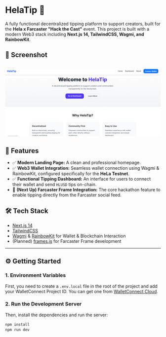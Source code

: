# HelaTip 💸

A fully functional decentralized tipping platform to support creators, built for the **Hela x Farcaster "Hack the Cast"** event. This project is built with a modern Web3 stack including **Next.js 14, TailwindCSS, Wagmi, and RainbowKit**.

## 📸 Screenshot

![alt text](image.png)
---

## 🚀 Features

-   ✅ **Modern Landing Page:** A clean and professional homepage.
-   ✅ **Web3 Wallet Integration:** Seamless wallet connection using Wagmi & RainbowKit, configured specifically for the **HeLa Testnet**.
-   ✅ **Functional Tipping Dashboard:** An interface for users to connect their wallet and send `HLUSD` tips on-chain.
-   🚧 **(Next Up) Farcaster Frame Integration:** The core hackathon feature to enable tipping directly from the Farcaster social feed.

## 🛠️ Tech Stack

-   [Next.js 14](https://nextjs.org/)
-   [TailwindCSS](https://tailwindcss.com/)
-   [Wagmi](https://wagmi.sh/) & [RainbowKit](https://www.rainbowkit.com/) for Wallet & Blockchain Interaction
-   (Planned) [frames.js](https://framesjs.org/) for Farcaster Frame development

---

## ⚙️ Getting Started

### 1. Environment Variables

First, you need to create a `.env.local` file in the root of the project and add your WalletConnect Project ID. You can get one from [WalletConnect Cloud](https://cloud.walletconnect.com/).


### 2. Run the Development Server

Then, install the dependencies and run the server:

```bash
npm install
npm run dev

